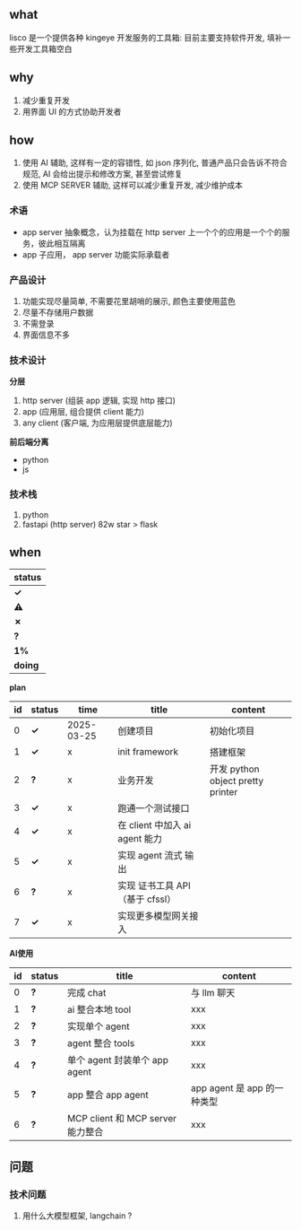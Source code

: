 ## what

lisco 是一个提供各种 kingeye 开发服务的工具箱:
目前主要支持软件开发, 填补一些开发工具箱空白 

## why

1. 减少重复开发
2. 用界面 UI 的方式协助开发者

## how

1. 使用 AI 辅助, 这样有一定的容错性, 如 json 序列化, 普通产品只会告诉不符合规范, AI 会给出提示和修改方案, 甚至尝试修复
2. 使用 MCP SERVER 辅助, 这样可以减少重复开发, 减少维护成本

### 术语

- app server 抽象概念，认为挂载在 http server 上一个个的应用是一个个的服务，彼此相互隔离
- app 子应用， app server 功能实际承载者


### 产品设计

1. 功能实现尽量简单, 不需要花里胡哨的展示, 颜色主要使用蓝色
2. 尽量不存储用户数据
3. 不需登录
4. 界面信息不多

### 技术设计

**分层**
1. http server (组装 app 逻辑, 实现 http 接口)
2. app  (应用层, 组合提供 client 能力) 
3. any  client (客户端, 为应用层提供底层能力)

**前后端分离**
- python
- js

### 技术栈

1. python
2. fastapi (http server) 82w star > flask

## when

| status    | 
|-----------|
| **✓**     |  
| **⚠**     |  
| **✗**     |
| **?**     |
| **1%**    |
| **doing** |


**plan**

| id | status | time       | title                    | content                         |
|----|--------|------------|--------------------------|---------------------------------|
| 0  | **✓**  | 2025-03-25 | 创建项目                     | 初始化项目                           |
| 1  | **✓**  | x          | init framework           | 搭建框架                            |
| 2  | **?**  | x          | 业务开发                     | 开发 python object pretty printer |
| 3  | **✓**  | x          | 跑通一个测试接口                 |                                 |
| 4  | **✓**  | x          | 在 client 中加入 ai agent 能力 |                                 |
| 5  | **✓**  | x          | 实现 agent 流式 输出           |                                 |
| 6  | **?**  | x          | 实现 证书工具 API （基于 cfssl）   |                                 |
| 7  | **✓**  | x          | 实现更多模型网关接入               |                                 |


**AI使用**

| id | status | title                        | content               |
|----|--------|------------------------------|-----------------------|
| 0  | **?**  | 完成 chat                      | 与 llm 聊天              |
| 1  | **?**  | ai 整合本地 tool                 | xxx                   |
| 2  | **?**  | 实现单个 agent                   | xxx                   |
| 3  | **?**  | agent 整合 tools               | xxx                   |
| 4  | **?**  | 单个 agent 封装单个 app agent      | xxx                   |
| 5  | **?**  | app 整合 app agent             | app agent 是 app 的一种类型 |
| 6  | **?**  | MCP client 和 MCP server 能力整合 | xxx                   |



## 问题


### 技术问题

1. 用什么大模型框架, langchain ? 


